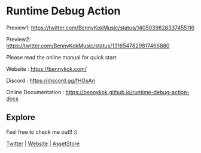 # Runtime Debug Action

Preview1: https://twitter.com/BennyKokMusic/status/1405039828337455116

Preview2: https://twitter.com/BennyKokMusic/status/1316547829817466880

Please read the online manual for quick start

Website : https://bennykok.com/

Discord : https://discord.gg/fHGsArj

Online Documentation : https://bennykok.github.io/runtime-debug-action-docs

## Explore
Feel free to check me out!! :)

[Twitter](https://twitter.com/BennyKokMusic) | [Website](https://bennykok.com) | [AssetStore](https://assetstore.unity.com/publishers/28510)